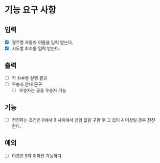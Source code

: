 # 기능 요구 사항
## 입력
- [x] 경주할 자동차 이름을 입력 받는다.
- [x] 시도할 회수를 입력 받는다.

## 출력
- [ ] 각 차수별 실행 결과
- [ ] 우승자 안내 문구
  - [ ] 우승자는 공동 우승자 가능

## 기능
- [ ] 전진하는 조건은 0에서 9 사이에서 랜덤 값을 구한 후 그 값이 4 이상일 경우 전진한다.

## 예외
- [ ] 이름은 5자 이하만 가능하다.